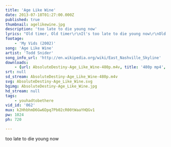 ```yaml
---
title: 'Age Like Wine'
date: 2013-07-18T01:27:00.000Z
published: true
thumbnail: agelikewine.jpg
description: 'too late to die young now'
lyrics: "Old timer, Old timer\r\nIt's too late to die young now\r\nOld timer, five and dimer\r\nTrying to find a way to age like wine somehow\r\n\r\nmy new stuff is nothing like my old stuff was\r\nand neither one is much when compared to a show \r\nwhich will not be as good as another one you saw... \r\nso hell me, i know, i\r\nknow, i know\r\n\r\nI am an old timer, old timer\r\nit's too late to die young now\r\nold timer, five and dimer\r\ntrying to find a way to age like wine somehow\r\n\r\nI've met every fool that ever signed \r\ntheir name up on these walls\r\nin the backs of these beer joints and concert halls. \r\nI been through seven managers, \r\nfive labels, a thousand picks and patch cables, \r\nthree vans, a band, a bunch of guitar stands, \r\nand cans, and cans, and cans of beer,\r\nand bottles of boozes and bags of pot, \r\nand a thousand other things I forgot.\r\n\r\nI thought that I'd be dead by now... but I'm not."
footage:
    - 'My Vids (2002)'
song: 'Age Like Wine'
artist: 'Todd Snider'
song_info_url: 'http://en.wikipedia.org/wiki/East_Nashville_Skyline'
downloads:
    - {url: AbsoluteDestiny-Age_Like_Wine-480p.m4v, title: '480p mp4', width: 1024, height: 720, mimetype: video/mp4}
srt: null
sd_stream: AbsoluteDestiny-Age_Like_Wine-480p.m4v
svg: AbsoluteDestiny-Age_Like_Wine.svg
bgimg: AbsoluteDestiny-Age_Like_Wine.jpg
hd_stream: null
tags:
    - youhadtobethere
vid_id: '062'
mux: k2HhbhmD6Gw6Dpq7Pb02cR00tWaaYHQGv1
pw: 1024
ph: 720

---
```

too late to die young now